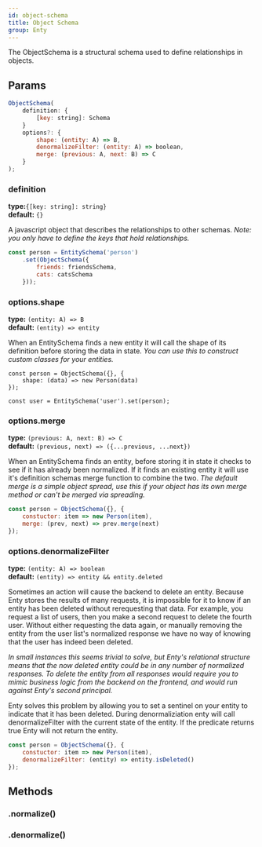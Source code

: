 ```yaml
---
id: object-schema
title: Object Schema
group: Enty
---
```


The ObjectSchema is a structural schema used to define relationships in objects.

## Params
```js
ObjectSchema(
    definition: {
        [key: string]: Schema
    }
    options?: {
        shape: (entity: A) => B,
        denormalizeFilter: (entity: A) => boolean,
        merge: (previous: A, next: B) => C
    }
);
```
### definition 
**type:**`{[key: string]: string}`  
**default:** `{}`

A javascript object that describes the relationships to other schemas. 
_Note: you only have to define the keys that hold relationships._

```js
const person = EntitySchema('person')
    .set(ObjectSchema({
        friends: friendsSchema,
        cats: catsSchema
    }));
```

### options.shape 
**type:** `(entity: A) => B`  
**default:** `(entity) => entity`

When an EntitySchema finds a new entity it will call the shape of its definition before
storing the data in state. _You can use this to construct custom classes for your entities._

```
const person = ObjectSchema({}, {
    shape: (data) => new Person(data)
});

const user = EntitySchema('user').set(person);
```

### options.merge 
**type:** `(previous: A, next: B) => C`  
**default:** `(previous, next) => ({...previous, ...next})`

When an EntitySchema finds an entity, before storing it in state it checks to see if it has already
been normalized. If it finds an existing entity it will use it's definition schemas merge function 
to combine the two. _The default merge is a simple object spread, use this if your object has its 
own merge method or can't be merged via spreading._

```js
const person = ObjectSchema({}, {
    constuctor: item => new Person(item),
    merge: (prev, next) => prev.merge(next)
});
```


### options.denormalizeFilter 
**type:** `(entity: A) => boolean`  
**default:** `(entity) => entity && entity.deleted`

Sometimes an action will cause the backend to delete an entity. Because Enty stores the results of 
many requests, it is impossible for it to know if an entity has been deleted without rerequesting 
that data. For example, you request a list of users, then you make a second request to delete the 
fourth user. Without either requesting the data again, or manually removing the entity from the 
user list's normalized response we have no way of knowing that the user has indeed been deleted.

_In small instances this seems trivial to solve, but Enty's relational structure means that the now
deleted entity could be in any number of normalized responses. To delete the entity from all 
responses would require you to mimic business logic from the backend on the frontend, and would run
against Enty's second principal._

Enty solves this problem by allowing you to set a sentinel on your entity to indicate that it has 
been deleted. During denormaliziation enty will call denormalizeFilter with the current state of
the entity. If the predicate returns true Enty will not return the entity. 

```js
const person = ObjectSchema({}, {
    constuctor: item => new Person(item),
    denormalizeFilter: (entity) => entity.isDeleted()
});
```


## Methods

### .normalize()
<Normalize />

### .denormalize()
<Denormalize />
